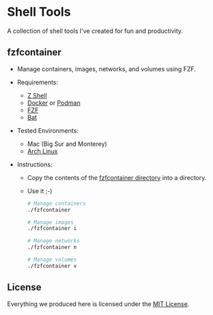 # Shell Tools

A collection of shell tools I've created for fun and productivity.

## fzfcontainer

* Manage containers, images, networks, and volumes using FZF.
* Requirements:
  * [Z Shell](https://en.wikipedia.org/wiki/Z_shell)
  * [Docker](https://www.docker.com/) or [Podman](https://podman.io/)
  * [FZF](https://github.com/junegunn/fzf)
  * [Bat](https://github.com/sharkdp/bat)
* Tested Environments:
  * Mac (Big Sur and Monterey)
  * [Arch Linux](https://archlinux.org)

* Instructions:
  * Copy the contents of the [fzfcontainer directory](./fzfcontainer) into a directory.
  * Use it ;-)

    ```bash
    # Manage containers
    ./fzfcontainer

    # Manage images
    ./fzfcontainer i

    # Manage networks
    ./fzfcontainer n

    # Manage volumes
    ./fzfcontainer v
    ```

## License

Everything we produced here is licensed under the [MIT License](./LICENSE).
